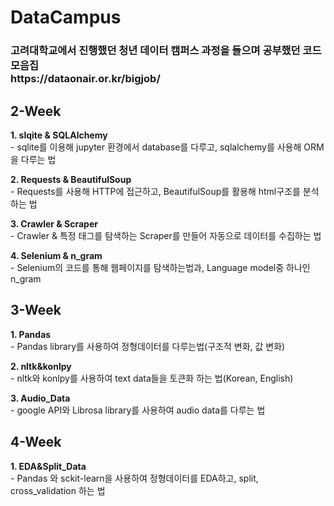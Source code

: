 # DataCampus

<h3> 고려대학교에서 진행했던 청년 데이터 캠퍼스 과정을 들으며 공부했던 코드 모음집 <br>https://dataonair.or.kr/bigjob/</h3>

<h2> 2-Week </h2>
<p><b>1. slqite & SQLAlchemy</b><br>
- sqlite를 이용해 jupyter 환경에서 database를 다루고, sqlalchemy를 사용해 ORM을 다루는 법</p>

<p><b>2. Requests & BeautifulSoup</b><br>
- Requests를 사용해 HTTP에 접근하고, BeautifulSoup를 활용해 html구조를 분석하는 법</p>

<p><b>3. Crawler & Scraper</b> <br>
- Crawler & 특정 태그를 탐색하는 Scraper를 만들어 자동으로 데이터를 수집하는 법 </p>

<p><b>4. Selenium & n_gram</b><br>
- Selenium의 코드를 통해 웹페이지를 탐색하는법과, Language model중 하나인 n_gram </p>

<h2> 3-Week </h2>
<p><b>1. Pandas </b><br>
- Pandas library를 사용하여 정형데이터를 다루는법(구조적 변화, 값 변화)</p>
<p><b>2. nltk&konlpy </b><br>
- nltk와 konlpy를 사용하여 text data들을 토큰화 하는 법(Korean, English)</p>
<p><b>3. Audio_Data </b><br>
- google API와 Librosa library를 사용하여 audio data를 다루는 법</p>

<h2> 4-Week </h2>
<p><b>1. EDA&Split_Data </b><br>
- Pandas 와 sckit-learn을 사용하여 정형데이터를 EDA하고, split, cross_validation 하는 법</p>

